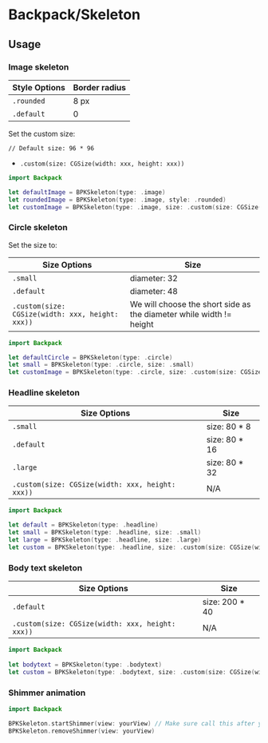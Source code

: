 # Backpack/Skeleton

## Usage

### **Image skeleton**


| Style Options   | Border radius  |
|  ----  | ----  |
| `.rounded`  | 8 px |
| `.default`  | 0 |

Set the custom size:

`// Default size: 96 * 96`
* `.custom(size: CGSize(width: xxx, height: xxx))`


```swift
import Backpack

let defaultImage = BPKSkeleton(type: .image)
let roundedImage = BPKSkeleton(type: .image, style: .rounded)
let customImage = BPKSkeleton(type: .image, size: .custom(size: CGSize(width: 160, height: 160)))
```

### **Circle skeleton**

Set the size to:

|  Size Options   | Size  |
|  ----  | ----  |
| `.small`  |  diameter: 32 |
| `.default`  |  diameter: 48 |
| `.custom(size: CGSize(width: xxx, height: xxx))`  |  We will choose the short side as the diameter while width != height |
```swift
import Backpack

let defaultCircle = BPKSkeleton(type: .circle)
let small = BPKSkeleton(type: .circle, size: .small)
let customImage = BPKSkeleton(type: .circle, size: .custom(size: CGSize(width: 100, height: 120)))
```


### **Headline skeleton**

|  Size Options   | Size  |
|  ----  | ----  |
| `.small`  |   size: 80 * 8 |
| `.default`  |  size: 80 * 16 |
| `.large`  |   size: 80 * 32 |
| `.custom(size: CGSize(width: xxx, height: xxx))`  |  N/A|

```swift
import Backpack

let default = BPKSkeleton(type: .headline)
let small = BPKSkeleton(type: .headline, size: .small)
let large = BPKSkeleton(type: .headline, size: .large)
let custom = BPKSkeleton(type: .headline, size: .custom(size: CGSize(width: 88, height: 48)))
```

### **Body text skeleton**

|  Size Options   | Size  |
|  ----  | ----  |
| `.default`  |  size: 200 * 40 |
| `.custom(size: CGSize(width: xxx, height: xxx))`  |   N/A |


```swift
import Backpack
        
let bodytext = BPKSkeleton(type: .bodytext)
let custom = BPKSkeleton(type: .bodytext, size: .custom(size: CGSize(width: 260, height: 60)))
```

### Shimmer animation
```swift
import Backpack

BPKSkeleton.startShimmer(view: yourView) // Make sure call this after yourView rendered.
BPKSkeleton.removeShimmer(view: yourView)

```